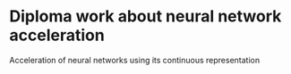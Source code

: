 # Diploma work about neural network acceleration
Acceleration of neural networks using its continuous representation
